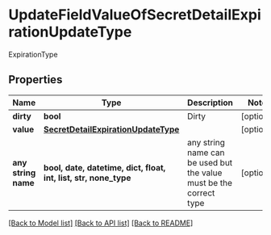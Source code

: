 # UpdateFieldValueOfSecretDetailExpirationUpdateType

ExpirationType

## Properties
Name | Type | Description | Notes
------------ | ------------- | ------------- | -------------
**dirty** | **bool** | Dirty | [optional] 
**value** | [**SecretDetailExpirationUpdateType**](SecretDetailExpirationUpdateType.md) |  | [optional] 
**any string name** | **bool, date, datetime, dict, float, int, list, str, none_type** | any string name can be used but the value must be the correct type | [optional]

[[Back to Model list]](../README.md#documentation-for-models) [[Back to API list]](../README.md#documentation-for-api-endpoints) [[Back to README]](../README.md)


